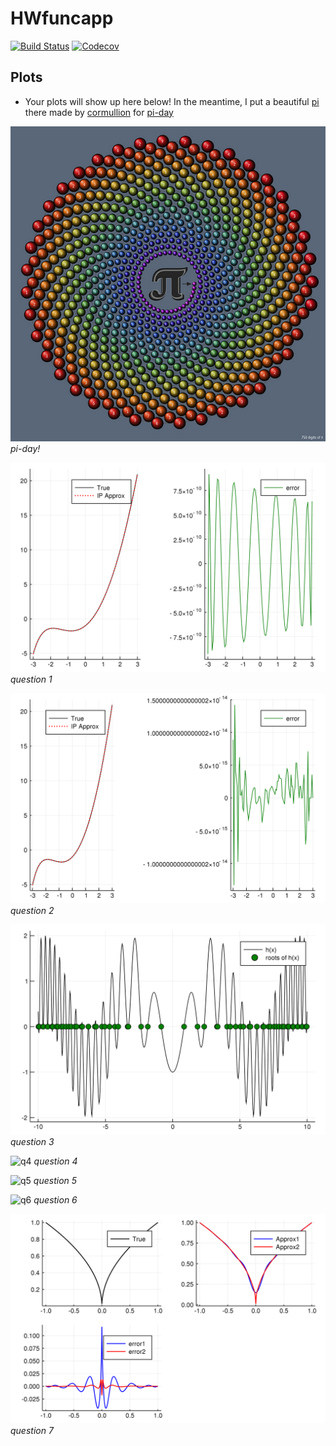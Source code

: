 # HWfuncapp

[![Build Status](https://travis-ci.com/ScPo-CompEcon/HWfuncapp.jl.svg?branch=master)](https://travis-ci.com/ScPo-CompEcon/HWfuncapp.jl)
[![Codecov](https://codecov.io/gh/ScPo-CompEcon/HWfuncapp.jl/branch/master/graph/badge.svg)](https://codecov.io/gh/ScPo-CompEcon/HWfuncapp.jl)



## Plots

* Your plots will show up here below! In the meantime, I put a beautiful [pi](https://www.flickr.com/photos/153311384@N03/) there made by [cormullion](https://cormullion.github.io) for [pi-day](https://cormullion.github.io/blog/2019/03/13/piday.html)


![pi](pi.jpg)
*pi-day!*

![q1](q1.png)
*question 1*  

![q2](q2.png)
*question 2*  

![q3](q3.png)
*question 3*  

![q4](q4.png)
*question 4*  

![q5](q5.png)
*question 5*  

![q6](q6.png)
*question 6*  

![q7](q7.png)
*question 7*
